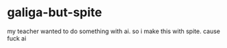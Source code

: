 # galiga-but-spite
 my teacher wanted to do something with ai. so i make this with spite. cause fuck ai
